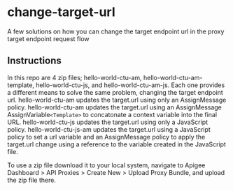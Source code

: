 # change-target-url
A few solutions on how you can change the target endpoint url in the proxy target endpoint request flow

## Instructions

In this repo are 4 zip files; hello-world-ctu-am, hello-world-ctu-am-template, hello-world-ctu-js, and hello-world-ctu-am-js. Each one provides a different means to solve the same problem, changing the target endpoint url. hello-world-ctu-am updates the target.url using only an AssignMessage policy. hello-world-ctu-am updates the target.url using an AssignMessage AssignVariable`<Template>` to concatonate a context variable into the final URL. hello-world-ctu-js updates the target.url using only a JavaScript policy. hello-world-ctu-js-am updates the target.url using a JavaScript policy to set a url variable and an AssignMessage policy to apply the target.url change using a reference to the variable created in the JavaScript file.

To use a zip file download it to your local system, navigate to Apigee Dashboard > API Proxies > Create New > Upload Proxy Bundle, and upload the zip file there.